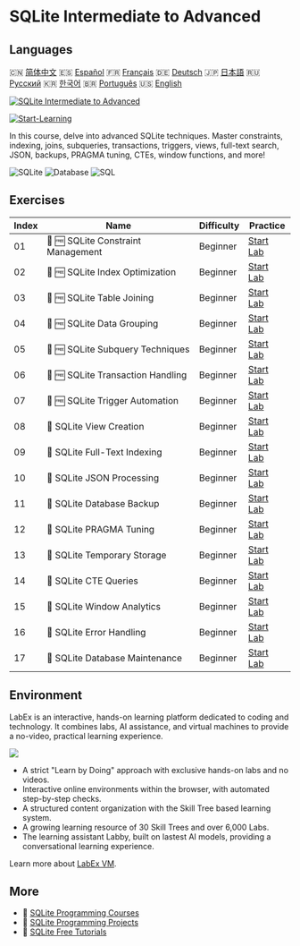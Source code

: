 # SQLite Intermediate to Advanced

## Languages

🇨🇳 [简体中文](README_zh.md) 🇪🇸 [Español](README_es.md) 🇫🇷 [Français](README_fr.md) 🇩🇪 [Deutsch](README_de.md) 🇯🇵 [日本語](README_ja.md) 🇷🇺 [Русский](README_ru.md) 🇰🇷 [한국어](README_ko.md) 🇧🇷 [Português](README_pt.md) 🇺🇸 [English](README.md) 

[![SQLite Intermediate to Advanced](https://cover-creator.labex.io/sqlite-intermediate-to-advanced.png)](https://labex.io/courses/sqlite-intermediate-to-advanced)

[![Start-Learning](https://img.shields.io/badge/Start-Learning-whitesmoke?style=for-the-badge)](https://labex.io/courses/sqlite-intermediate-to-advanced)

In this course, delve into advanced SQLite techniques. Master constraints, indexing, joins, subqueries, transactions, triggers, views, full-text search, JSON, backups, PRAGMA tuning, CTEs, window functions, and more!

![SQLite](https://img.shields.io/badge/SQLite-whitesmoke?style=for-the-badge&logo=sqlite)
![Database](https://img.shields.io/badge/Database-whitesmoke?style=for-the-badge&logo=database)
![SQL](https://img.shields.io/badge/SQL-whitesmoke?style=for-the-badge&logo=sql)


## Exercises

|   Index | Name                               | Difficulty   | Practice                                                                                                      |
|---------|------------------------------------|--------------|---------------------------------------------------------------------------------------------------------------|
|      01 | 📖 🆓 SQLite Constraint Management | Beginner     | <a target='_blank' href='https://labex.io/tutorials/sqlite-sqlite-constraint-management-552545'>Start Lab</a> |
|      02 | 📖 🆓 SQLite Index Optimization    | Beginner     | <a target='_blank' href='https://labex.io/tutorials/sqlite-sqlite-index-optimization-552552'>Start Lab</a>    |
|      03 | 📖 🆓 SQLite Table Joining         | Beginner     | <a target='_blank' href='https://labex.io/tutorials/sqlite-sqlite-table-joining-552556'>Start Lab</a>         |
|      04 | 📖 🆓 SQLite Data Grouping         | Beginner     | <a target='_blank' href='https://labex.io/tutorials/sqlite-sqlite-data-grouping-552547'>Start Lab</a>         |
|      05 | 📖 🆓 SQLite Subquery Techniques   | Beginner     | <a target='_blank' href='https://labex.io/tutorials/sqlite-sqlite-subquery-techniques-552555'>Start Lab</a>   |
|      06 | 📖 🆓 SQLite Transaction Handling  | Beginner     | <a target='_blank' href='https://labex.io/tutorials/sqlite-sqlite-transaction-handling-552558'>Start Lab</a>  |
|      07 | 📖 🆓 SQLite Trigger Automation    | Beginner     | <a target='_blank' href='https://labex.io/tutorials/sqlite-sqlite-trigger-automation-552559'>Start Lab</a>    |
|      08 | 📖  SQLite View Creation           | Beginner     | <a target='_blank' href='https://labex.io/tutorials/sqlite-sqlite-view-creation-552560'>Start Lab</a>         |
|      09 | 📖  SQLite Full-Text Indexing      | Beginner     | <a target='_blank' href='https://labex.io/tutorials/sqlite-sqlite-full-text-indexing-552551'>Start Lab</a>    |
|      10 | 📖  SQLite JSON Processing         | Beginner     | <a target='_blank' href='https://labex.io/tutorials/sqlite-sqlite-json-processing-552553'>Start Lab</a>       |
|      11 | 📖  SQLite Database Backup         | Beginner     | <a target='_blank' href='https://labex.io/tutorials/sqlite-sqlite-database-backup-552548'>Start Lab</a>       |
|      12 | 📖  SQLite PRAGMA Tuning           | Beginner     | <a target='_blank' href='https://labex.io/tutorials/sqlite-sqlite-pragma-tuning-552554'>Start Lab</a>         |
|      13 | 📖  SQLite Temporary Storage       | Beginner     | <a target='_blank' href='https://labex.io/tutorials/sqlite-sqlite-temporary-storage-552557'>Start Lab</a>     |
|      14 | 📖  SQLite CTE Queries             | Beginner     | <a target='_blank' href='https://labex.io/tutorials/sqlite-sqlite-cte-queries-552546'>Start Lab</a>           |
|      15 | 📖  SQLite Window Analytics        | Beginner     | <a target='_blank' href='https://labex.io/tutorials/sqlite-sqlite-window-analytics-552561'>Start Lab</a>      |
|      16 | 📖  SQLite Error Handling          | Beginner     | <a target='_blank' href='https://labex.io/tutorials/sqlite-sqlite-error-handling-552550'>Start Lab</a>        |
|      17 | 📖  SQLite Database Maintenance    | Beginner     | <a target='_blank' href='https://labex.io/tutorials/sqlite-sqlite-database-maintenance-552549'>Start Lab</a>  |

## Environment

LabEx is an interactive, hands-on learning platform dedicated to coding and technology. It combines labs, AI assistance, and virtual machines to provide a no-video, practical learning experience.

![](https://tutorial-screenshot.getvm.io/images/vm-1725247253.png)

- A strict "Learn by Doing" approach with exclusive hands-on labs and no videos.
- Interactive online environments within the browser, with automated step-by-step checks.
- A structured content organization with the Skill Tree based learning system.
- A growing learning resource of 30 Skill Trees and over 6,000 Labs.
- The learning assistant Labby, built on lastest AI models, providing a conversational learning experience.

Learn more about [LabEx VM](https://support.labex.io/using-labex/virtual-machine).

## More

- 🔗 [SQLite Programming Courses](https://github.com/labex-labs/awesome-programming-courses)
- 🔗 [SQLite Programming Projects](https://github.com/labex-labs/awesome-programming-projects)
- 🔗 [SQLite Free Tutorials](https://github.com/labex-labs/sqlite-free-tutorials)

